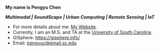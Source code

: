 **My name is Pengyu Chen<br>**

***Multimodal | SoundScape | Urban Computing | Remote Sensing | IoT*** <be>

- For more details about me: [My Website](https://pengyu-gis.github.io/).<br>
- Currently, I am an M.S. and TA at the [University of South Carolina](https://sc.edu/study/colleges_schools/artsandsciences/geography/index.php).
- GISphere: https://gisphere.info/
- Email: pengyuc@email.sc.edu

